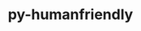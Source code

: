 ---
title: "py-humanfriendly"
layout: cache
categories: [package, develop-2023-06-11]
meta: {"versions": ["10.0"], "compilers": ["gcc@=7.3.1", "gcc@=7.5.0"], "oss": ["amzn2", "ubuntu18.04"], "platforms": ["linux"], "targets": ["aarch64", "neoverse_n1", "x86_64_v3"], "stacks": ["aws-isc", "aws-isc-aarch64", "radiuss", "root"], "num_specs": 5, "num_specs_by_stack": {"root": 5, "aws-isc": 1, "aws-isc-aarch64": 2, "radiuss": 2}}
spec_details: [{"hash": "hw6vwqw7fnmaiynvazcpdq5j5a7b4m3y", "compiler": "gcc@=7.3.1", "versions": ["10.0"], "os": "amzn2", "platform": "linux", "target": "x86_64_v3", "variants": ["build_system=python_pip"], "stacks": ["root", "aws-isc"], "size": "-", "tarball": "https://binaries.spack.io/releases/develop-2023-06-11/build_cache/linux-amzn2-x86_64_v3/gcc-7.3.1/py-humanfriendly-10.0/linux-amzn2-x86_64_v3-gcc-7.3.1-py-humanfriendly-10.0-hw6vwqw7fnmaiynvazcpdq5j5a7b4m3y.spack"}, {"hash": "vytyzft43ohs6eczyyirrceq627uu5zq", "compiler": "gcc@=7.3.1", "versions": ["10.0"], "os": "amzn2", "platform": "linux", "target": "aarch64", "variants": ["build_system=python_pip"], "stacks": ["aws-isc-aarch64", "root"], "size": "-", "tarball": "https://binaries.spack.io/releases/develop-2023-06-11/build_cache/linux-amzn2-aarch64/gcc-7.3.1/py-humanfriendly-10.0/linux-amzn2-aarch64-gcc-7.3.1-py-humanfriendly-10.0-vytyzft43ohs6eczyyirrceq627uu5zq.spack"}, {"hash": "ypczslmyyppb6x2p6gl3yyoalot534f7", "compiler": "gcc@=7.5.0", "versions": ["10.0"], "os": "ubuntu18.04", "platform": "linux", "target": "x86_64_v3", "variants": ["build_system=python_pip"], "stacks": ["root", "radiuss"], "size": "-", "tarball": "https://binaries.spack.io/releases/develop-2023-06-11/build_cache/linux-ubuntu18.04-x86_64_v3/gcc-7.5.0/py-humanfriendly-10.0/linux-ubuntu18.04-x86_64_v3-gcc-7.5.0-py-humanfriendly-10.0-ypczslmyyppb6x2p6gl3yyoalot534f7.spack"}, {"hash": "ukuvkonmnkipb24bpxd4sd3rsg3cw37y", "compiler": "gcc@=7.5.0", "versions": ["10.0"], "os": "ubuntu18.04", "platform": "linux", "target": "x86_64_v3", "variants": ["build_system=python_pip"], "stacks": ["root", "radiuss"], "size": "-", "tarball": "https://binaries.spack.io/releases/develop-2023-06-11/build_cache/linux-ubuntu18.04-x86_64_v3/gcc-7.5.0/py-humanfriendly-10.0/linux-ubuntu18.04-x86_64_v3-gcc-7.5.0-py-humanfriendly-10.0-ukuvkonmnkipb24bpxd4sd3rsg3cw37y.spack"}, {"hash": "76ynryg53yhvrzdhxozz2y5it7pidfbc", "compiler": "gcc@=7.3.1", "versions": ["10.0"], "os": "amzn2", "platform": "linux", "target": "neoverse_n1", "variants": ["build_system=python_pip"], "stacks": ["aws-isc-aarch64", "root"], "size": "-", "tarball": "https://binaries.spack.io/releases/develop-2023-06-11/build_cache/linux-amzn2-neoverse_n1/gcc-7.3.1/py-humanfriendly-10.0/linux-amzn2-neoverse_n1-gcc-7.3.1-py-humanfriendly-10.0-76ynryg53yhvrzdhxozz2y5it7pidfbc.spack"}]
---